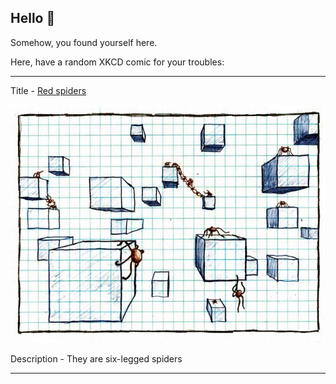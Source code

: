 ## Hello 👀

Somehow, you found yourself here.

Here, have a random XKCD comic for your troubles:

-----------------------------------

Title - [Red spiders](https://xkcd.com/8)

![Red spiders](./random_comic.png)

Description - They are six-legged spiders

-----------------------------------